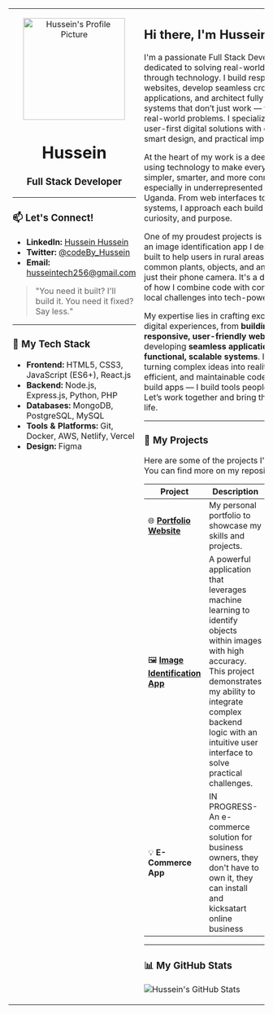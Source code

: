 <table width="100%">
<tr>
<td width="35%" valign="top">

<p align="center">
  <img src="https://github.com/Hussein-dev256.png" alt="Hussein's Profile Picture" width="200px">
</p>

<h1 align="center">Hussein</h1>
<h3 align="center">Full Stack Developer</h3>

---

### 📫 Let's Connect!

- **LinkedIn:** [Hussein Hussein](https://www.linkedin.com/in/hussein-hussein-7a8a2436b)
- **Twitter:** [@codeBy_Hussein](https://twitter.com/codeBy_Hussein)
- **Email:** husseintech256@gmail.com

> "You need it built? I'll build it. You need it fixed? Say less."

---

### 🚀 My Tech Stack

-   **Frontend:** HTML5, CSS3, JavaScript (ES6+), React.js
-   **Backend:** Node.js, Express.js, Python, PHP
-   **Databases:** MongoDB, PostgreSQL, MySQL
-   **Tools & Platforms:** Git, Docker, AWS, Netlify, Vercel
-   **Design:** Figma

</td>
<td width="65%" valign="top">

## Hi there, I'm Hussein 👋

I'm a passionate Full Stack Developer dedicated to solving real-world problems through technology.
I build responsive websites, develop seamless cross-platform applications, and architect fully functional systems that don’t just work — they solve real-world problems. I specialize in crafting user-first digital solutions with clean code, smart design, and practical impact.

At the heart of my work is a deep passion for using technology to make everyday life simpler, smarter, and more connected especially in underrepresented regions like Uganda. From web interfaces to backend systems, I approach each build with clarity, curiosity, and purpose.

One of my proudest projects is ROI Android, an image identification app I designed and built to help users in rural areas recognize common plants, objects, and animals using just their phone camera. It's a direct example of how I combine code with context, and turn local challenges into tech-powered solutions.

My expertise lies in crafting exceptional digital experiences, from **building responsive, user-friendly websites** to developing **seamless applications** and **fully functional, scalable systems**. I thrive on turning complex ideas into reality with clean, efficient, and maintainable code. I don’t just build apps — I build tools people depend on. Let’s work together and bring the next one to life. 

---

### 🔧 My Projects

Here are some of the projects I'm proud of. You can find more on my repositories tab!

| Project                                                      | Description                                                                 | Tech Stack                               |
| ------------------------------------------------------------ | --------------------------------------------------------------------------- | ---------------------------------------- |
| 🌐 **[Portfolio Website](https://github.com/Hussein-dev256/portfolio-website)** | My personal portfolio to showcase my skills and projects.                 | HTML, CSS, JavaScript                    |
| 🖼️ **[Image Identification App](https://github.com/Hussein-dev256/ROI-Based-Image-ID-Android-App)** | A powerful application that leverages machine learning to identify objects within images with high accuracy. This project demonstrates my ability to integrate complex backend logic with an intuitive user interface to solve practical challenges. | Python, TensorFlow, Flask, React         |
| 💡 **E-Commerce App**                                             |IN PROGRESS- An e-commerce solution for business owners, they don't have to own it, they can install and kicksatart online business           | React, Node.js, MongoDB                  |

---

### 📊 My GitHub Stats

![Hussein's GitHub Stats](https://github-readme-stats.vercel.app/api?username=Hussein-dev256&show_icons=true&theme=radical&layout=compact)

</td>
</tr>
</table>


